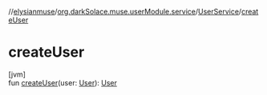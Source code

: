 //[elysianmuse](../../../index.md)/[org.darkSolace.muse.userModule.service](../index.md)/[UserService](index.md)/[createUser](create-user.md)

# createUser

[jvm]\
fun [createUser](create-user.md)(user: [User](../../org.darkSolace.muse.userModule.model/-user/index.md)): [User](../../org.darkSolace.muse.userModule.model/-user/index.md)
